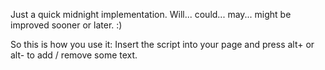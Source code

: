 Just a quick midnight implementation. Will... could... may... might be improved sooner or later. :) 

So this is how you use it:
Insert the script into your page and press alt+ or alt- to add / remove some text.
